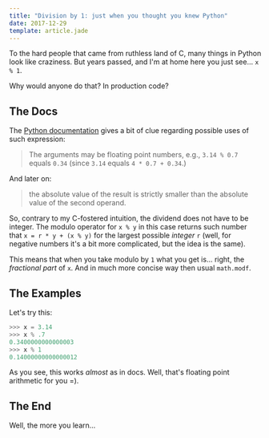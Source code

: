 ```yaml
---
title: "Division by 1: just when you thought you knew Python"
date: 2017-12-29
template: article.jade
---
```


To the hard people that came from ruthless land of C, many things in
Python look like craziness. But years passed, and I'm at home
here you just see... `x % 1`.

Why would anyone do that? In production code?

## The Docs

The [Python documentation] gives a bit of clue regarding possible uses
of such expression:

>  The arguments may be floating point numbers, e.g., `3.14 % 0.7` equals
>  `0.34` (since `3.14` equals `4 * 0.7 + 0.34`.)

And later on:

>  the absolute value of the result is strictly smaller than the absolute
>  value of the second operand.

[Python documentation]: https://docs.python.org/2/reference/expressions.html#binary-arithmetic-operations

So, contrary to my C-fostered intuition, the dividend does not have to be
integer. The modulo operator for `x % y` in this case returns such number that
`x = r * y + (x % y)` for the largest possible *integer* `r` (well, for
negative numbers it's a bit more complicated, but the idea is the same).

This means that when you take modulo by `1` what you get is... right,
the *fractional part* of `x`. And in much more concise way then usual
`math.modf`.

## The Examples

Let's try this:

```python
>>> x = 3.14
>>> x % .7
0.3400000000000003
>>> x % 1
0.14000000000000012
```

As you see, this works *almost* as in docs. Well, that's floating point
arithmetic for you =).

## The End

Well, the more you learn...
